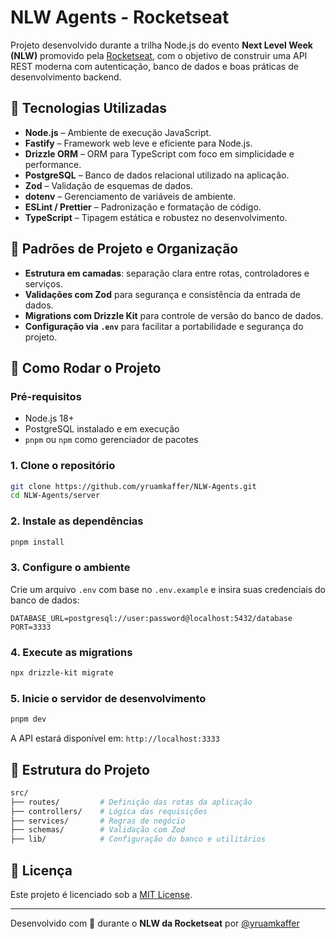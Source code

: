 # NLW Agents - Rocketseat

Projeto desenvolvido durante a trilha Node.js do evento **Next Level Week (NLW)** promovido pela [Rocketseat](https://www.rocketseat.com.br/), com o objetivo de construir uma API REST moderna com autenticação, banco de dados e boas práticas de desenvolvimento backend.

## 🧠 Tecnologias Utilizadas

- **Node.js** – Ambiente de execução JavaScript.
- **Fastify** – Framework web leve e eficiente para Node.js.
- **Drizzle ORM** – ORM para TypeScript com foco em simplicidade e performance.
- **PostgreSQL** – Banco de dados relacional utilizado na aplicação.
- **Zod** – Validação de esquemas de dados.
- **dotenv** – Gerenciamento de variáveis de ambiente.
- **ESLint / Prettier** – Padronização e formatação de código.
- **TypeScript** – Tipagem estática e robustez no desenvolvimento.

## 🧩 Padrões de Projeto e Organização

- **Estrutura em camadas**: separação clara entre rotas, controladores e serviços.
- **Validações com Zod** para segurança e consistência da entrada de dados.
- **Migrations com Drizzle Kit** para controle de versão do banco de dados.
- **Configuração via `.env`** para facilitar a portabilidade e segurança do projeto.

## 🚀 Como Rodar o Projeto

### Pré-requisitos

- Node.js 18+
- PostgreSQL instalado e em execução
- `pnpm` ou `npm` como gerenciador de pacotes

### 1. Clone o repositório

```bash
git clone https://github.com/yruamkaffer/NLW-Agents.git
cd NLW-Agents/server
```

### 2. Instale as dependências

```bash
pnpm install
```

### 3. Configure o ambiente

Crie um arquivo `.env` com base no `.env.example` e insira suas credenciais do banco de dados:

```env
DATABASE_URL=postgresql://user:password@localhost:5432/database
PORT=3333
```

### 4. Execute as migrations

```bash
npx drizzle-kit migrate
```

### 5. Inicie o servidor de desenvolvimento

```bash
pnpm dev
```

A API estará disponível em: `http://localhost:3333`

## 📁 Estrutura do Projeto

```bash
src/
├── routes/         # Definição das rotas da aplicação
├── controllers/    # Lógica das requisições
├── services/       # Regras de negócio
├── schemas/        # Validação com Zod
├── lib/            # Configuração do banco e utilitários
```

## 📄 Licença

Este projeto é licenciado sob a [MIT License](LICENSE).

---

Desenvolvido com 💜 durante o **NLW da Rocketseat** por [@yruamkaffer](https://github.com/yruamkaffer)
